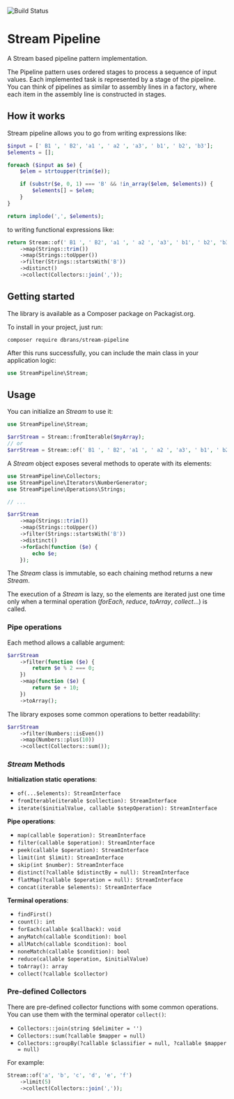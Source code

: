 ![Build Status](https://github.com/danibranas/stream-pipeline-php/workflows/Build/badge.svg)

# Stream Pipeline

A Stream based pipeline pattern implementation.

The Pipeline pattern uses ordered stages to process a sequence of input values. Each implemented task is represented by
a stage of the pipeline. You can think of pipelines as similar to assembly lines in a factory, where each item in the
assembly line is constructed in stages.

## How it works

Stream pipeline allows you to go from writing expressions like:

```php
$input = [' B1 ', ' B2', 'a1 ', ' a2 ', 'a3', ' b1', ' b2', 'b3'];
$elements = [];

foreach ($input as $e) {
    $elem = strtoupper(trim($e));

    if (substr($e, 0, 1) === 'B' && !in_array($elem, $elements)) {
        $elements[] = $elem;
    }
}

return implode(',', $elements);
```

to writing functional expressions like:

```php
return Stream::of(' B1 ', ' B2', 'a1 ', ' a2 ', 'a3', ' b1', ' b2', 'b3')
    ->map(Strings::trim())
    ->map(Strings::toUpper())
    ->filter(Strings::startsWith('B'))
    ->distinct()
    ->collect(Collectors::join(','));
```

## Getting started

The library is available as a Composer package on Packagist.org.

To install in your project, just run:

```shell
composer require dbrans/stream-pipeline
```

After this runs successfully, you can include the main class in your application logic:

```php
use StreamPipeline\Stream;
```

## Usage

You can initialize an _Stream_ to use it:

```php
use StreamPipeline\Stream;

$arrStream = Stream::fromIterable($myArray);
// or
$arrStream = Stream::of(' B1 ', ' B2', 'a1 ', ' a2 ', 'a3', ' b1', ' b2', 'b3')
```

A _Stream_ object exposes several methods to operate with its elements:

```php
use StreamPipeline\Collectors;
use StreamPipeline\Iterators\NumberGenerator;
use StreamPipeline\Operations\Strings;

// ...

$arrStream
    ->map(Strings::trim())
    ->map(Strings::toUpper())
    ->filter(Strings::startsWith('B'))
    ->distinct()
    ->forEach(function ($e) {
        echo $e;
    });
```

The _Stream_ class is immutable, so each chaining method returns a new _Stream_.

The execution of a _Stream_ is lazy, so the elements are iterated just one time only when a terminal operation
(_forEach_, _reduce_, _toArray_, _collect_...) is called.

### Pipe operations

Each method allows a callable argument:

```php
$arrStream
    ->filter(function ($e) {
        return $e % 2 === 0;
    })
    ->map(function ($e) {
        return $e + 10;
    })
    ->toArray();
```

The library exposes some common operations to better readability:

```php
$arrStream
    ->filter(Numbers::isEven())
    ->map(Numbers::plus(10))
    ->collect(Collectors::sum());
```

### _Stream_ Methods

**Initialization static operations**:

- `of(...$elements): StreamInterface`
- `fromIterable(iterable $collection): StreamInterface`
- `iterate($initialValue, callable $stepOperation): StreamInterface`

**Pipe operations**:

- `map(callable $operation): StreamInterface`
- `filter(callable $operation): StreamInterface`
- `peek(callable $operation): StreamInterface`
- `limit(int $limit): StreamInterface`
- `skip(int $number): StreamInterface`
- `distinct(?callable $distinctBy = null): StreamInterface`
- `flatMap(?callable $operation = null): StreamInterface`
- `concat(iterable $elements): StreamInterface`

**Terminal operations**:

- `findFirst()`
- `count(): int`
- `forEach(callable $callback): void`
- `anyMatch(callable $condition): bool`
- `allMatch(callable $condition): bool`
- `noneMatch(callable $condition): bool`
- `reduce(callable $operation, $initialValue)`
- `toArray(): array`
- `collect(?callable $collector)`

### Pre-defined Collectors

There are pre-defined collector functions with some common operations.
You can use them with the terminal operator `collect()`:

- `Collectors::join(string $delimiter = '')`
- `Collectors::sum(?callable $mapper = null)`
- `Collectors::groupBy(?callable $classifier = null, ?callable $mapper = null)`

For example:

```php
Stream::of('a', 'b', 'c', 'd', 'e', 'f')
    ->limit(5)
    ->collect(Collectors::join(','));
```